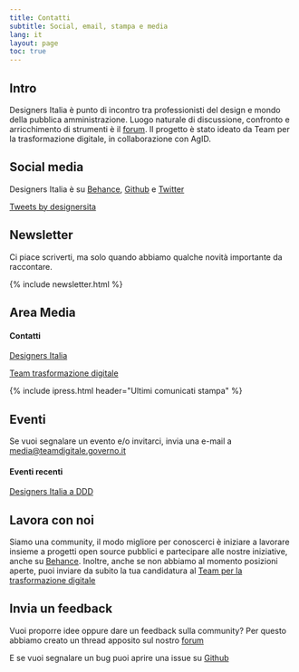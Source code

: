 ```yaml
---
title: Contatti
subtitle: Social, email, stampa e media
lang: it
layout: page
toc: true
---
```


## Intro
Designers Italia è punto di incontro tra professionisti del design e mondo della pubblica amministrazione. Luogo naturale di discussione, confronto e arricchimento di strumenti è il [forum](https://forum.italia.it/c/design/). Il progetto è stato ideato da Team per la trasformazione digitale, in collaborazione con AgID.

## Social media
Designers Italia è su [Behance](https://www.behance.net/italia), [Github](https://github.com/italia/designers.italia.it) e [Twitter](https://twitter.com/designersita)

<a class="twitter-timeline" data-height="360" href="https://twitter.com/designersita">Tweets by designersita</a> <script async src="//platform.twitter.com/widgets.js" charset="utf-8"></script>

## Newsletter
Ci piace scriverti, ma solo quando abbiamo qualche novità importante da raccontare.

<div class="u-padding-bottom-xxl">
{% include newsletter.html %}
</div>

## Area Media
#### Contatti
[Designers Italia](http://www.ipresslive.it/event/design_community)

[Team trasformazione digitale](http://www.ipresslive.it/Page/1546/team-per-la-trasformazione-digitale-presidenza-consiglio-dei-ministri)

{% include ipress.html header="Ultimi comunicati stampa" %}

## Eventi
Se vuoi segnalare un evento e/o invitarci, invia una e-mail a <media@teamdigitale.governo.it>

#### Eventi recenti
[Designers Italia a DDD](http://www.ipresslive.it/comunicates/14682/la-sfida-della-semplificazione-dei-servizi-pubblici-passa-dai-designer)

## Lavora con noi
Siamo una community, il modo migliore per conoscerci è iniziare a lavorare insieme a progetti open source pubblici e partecipare alle nostre iniziative, anche su [Behance](https://www.behance.net/italia). Inoltre, anche se non abbiamo al momento posizioni aperte, puoi inviare da subito la tua candidatura al [Team per la trasformazione digitale](https://teamdigitale.governo.it/it/36-content.htm)

## Invia un feedback
Vuoi proporre idee oppure dare un feedback sulla community? Per questo abbiamo creato un thread apposito sul nostro [forum](https://forum.italia.it/c/design/feedback-community)

E se vuoi segnalare un bug puoi aprire una issue su [Github](https://github.com/italia/designers.italia.it)
